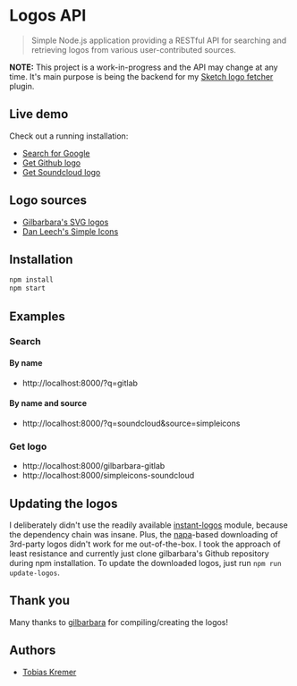 # Logos API

> Simple Node.js application providing a RESTful API for searching and retrieving
> logos from various user-contributed sources.

**NOTE:** This project is a work-in-progress and the API may change at any time.
It's main purpose is being the backend for my
[Sketch logo fetcher](https://github.com/soulchild/sketch-logo-fetcher) plugin.

## Live demo

Check out a running installation:

- [Search for Google](http://logos-api.funkreich.de/?q=google)
- [Get Github logo](http://logos-api.funkreich.de/github)
- [Get Soundcloud logo](http://logos-api.funkreich.de/soundcloud)

## Logo sources

  * [Gilbarbara's SVG logos](https://github.com/gilbarbara/logos)
  * [Dan Leech's Simple Icons](https://github.com/danleech/simple-icons)

## Installation

```bash
npm install
npm start
```

## Examples

### Search

#### By name

- http://localhost:8000/?q=gitlab

#### By name and source

- http://localhost:8000/?q=soundcloud&source=simpleicons

### Get logo

- http://localhost:8000/gilbarbara-gitlab
- http://localhost:8000/simpleicons-soundcloud

## Updating the logos

I deliberately didn't use the readily available [instant-logos](https://github.com/kogg/instant-logos) module, because the dependency chain was insane. Plus, the [napa](https://www.npmjs.com/package/napa)-based downloading of 3rd-party logos didn't work for me out-of-the-box. I took the approach of least resistance and currently just clone gilbarbara's Github repository during npm installation. To update the downloaded logos, just run `npm run update-logos`.

## Thank you

Many thanks to [gilbarbara](https://github.com/gilbarbara) for compiling/creating the logos!

## Authors

- [Tobias Kremer](https://github.com/soulchild)
